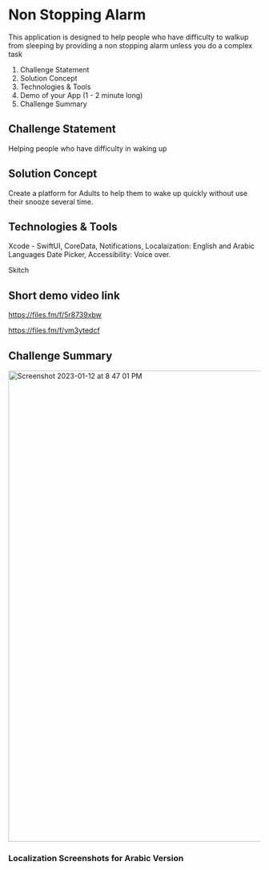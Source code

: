 #  Non Stopping Alarm
This application is designed to help people who have difficulty to walkup from sleeping by providing a non stopping alarm unless you do a complex task

1. Challenge Statement
2. Solution Concept
3. Technologies & Tools
4. Demo of your App (1 - 2 minute long)
5. Challenge Summary


## Challenge Statement

Helping people who have difficulty in waking up

## Solution Concept

Create a platform for Adults to help them to wake up quickly without use their snooze several time. 

## Technologies & Tools

Xcode - SwiftUI, CoreData, Notifications, Localaization: English and Arabic Languages
Date Picker, Accessibility: Voice over.

Skitch 

## Short demo video link

https://files.fm/f/5r8739xbw

https://files.fm/f/vm3ytedcf

## Challenge Summary
<img width="938" alt="Screenshot 2023-01-12 at 8 47 01 PM" src="https://user-images.githubusercontent.com/116644229/212150452-baf9596f-2d1b-4f95-b177-b55c2b7b516b.png">

### Localization Screenshots for Arabic Version



